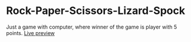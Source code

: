 # Rock-Paper-Scissors-Lizard-Spock
Just a game with computer, where winner of the game is player with 5 points.
<a href="https://minsalmy.github.io/Rock-Paper-Scissors-Lizard-Spock/">Live preview</a>

